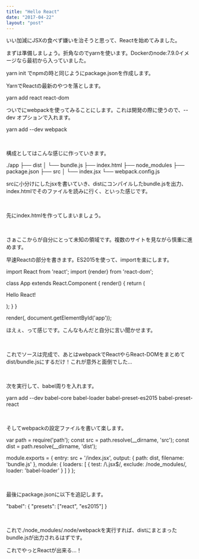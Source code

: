 ```yaml
---
title: "Hello React"
date: "2017-04-22"
layout: "post"
---
```


いい加減にJSXの食べず嫌いを治そうと思って、Reactを始めてみました。

まずは準備しましょう。折角なのでyarnを使います。Dockerのnode:7.9.0イメージなら最初から入っていました。

yarn init でnpmの時と同じようにpackage.jsonを作成します。

YarnでReactの最新のやつを落とします。

yarn add react react-dom

ついでにwebpackを使ってみることにします。これは開発の際に使うので、\--dev オプションで入れます。

yarn add --dev webpack

 

構成としてはこんな感じに作っていきます。

./app
├── dist
│   └── bundle.js
├── index.html
├── node\_modules
├── package.json
├── src
│   └── index.jsx
└── webpack.config.js

srcに小分けにしたjsxを書いていき、distにコンパイルしたbundle.jsを出力、index.htmlでそのファイルを読みに行く、といった感じです。

 

先にindex.htmlを作ってしまいましょう。

<!DOCTYPE html>
<html lang="ja">
<head>
    <meta charset="utf-8">
    <title>Hello React</title>
</head>
<body>
    <div id="app"></div>
    <script src="dist/bundle.js"></script>
</body>
</html>

 

さぁここからが自分にとって未知の領域です。複数のサイトを見ながら慎重に進めます。

早速Reactの部分を書きます。ES2015を使って、importを楽にします。

import React from 'react';
import {render} from 'react-dom';

class App extends React.Component {
    render() {
        return (
            <p>Hello React!</p>
        );
    }
}

render(<App/>, document.getElementById('app'));

ほえぇ、って感じです。こんなもんだと自分に言い聞かせます。

 

これでソースは完成で、あとはwebpackでReactやらReact-DOMをまとめてdist/bundle.jsにするだけ！これが意外と面倒でした...

 

次を実行して、babel周りを入れます。

yarn add --dev babel-core babel-loader babel-preset-es2015 babel-preset-react

 

そしてwebpackの設定ファイルを書いて楽します。

var path = require('path');
const src  = path.resolve(\_\_dirname, 'src');
const dist = path.resolve(\_\_dirname, 'dist');

module.exports = {
    entry: src + '/index.jsx',
    output: {
        path: dist,
        filename: 'bundle.js'
    },
    module: {
        loaders: \[
            {
                test: /\\.jsx$/,
                exclude: /node\_modules/,
                loader: 'babel-loader'
            }
        \]
    }
};

 

最後にpackage.jsonに以下を追記します。

"babel": {
  "presets": \["react", "es2015"\]
}

 

これで./node\_modules/.node/webpackを実行すれば、distにまとまったbundle.jsが出力されるはずです。

これでやっとReactが出来る...！
